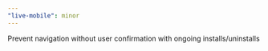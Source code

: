 ```yaml
---
"live-mobile": minor
---
```


Prevent navigation without user confirmation with ongoing installs/uninstalls
